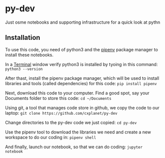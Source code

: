 # py-dev

Just osme notebooks and supporting infrastructure for a quick look at pythn

## Installation

To use this code, you need of python3 and the [pipenv](https://pypi.org/project/pipenv/) package manager to install these notebooks.

In a [Terminal](https://www.businessinsider.com/how-to-open-terminal-on-mac) window verify python3 is installed by tyoing in this command:
`python3 --version`

After thast, install the pipenv package manager, which will be used to install libraries and tools (called dependencies) for this code:
`pip install pipenv`

Next, download this code to your computer. Find a good spot, say your Documents folder to store this code:
`cd ~/Documents`

Using git, a tool that manages code store in github, we copy the code to our laptop:
`git clone https://github.com/cxplanet/py-dev`

Change directories to the py-dev code we just copied:
`cd py-dev`

Use the pipenv tool to download the libraries we need and create a new workspace to do our coding in:
`pipenv shell`

And finally, launch our notebook, so that we can do coding:
`jupyter notebook`
